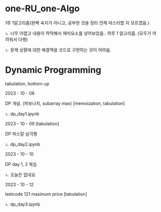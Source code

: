 # one-RU_one-Algo
1루 1알고리즘(완벽 숙지가 아니고, 공부한 것을 정리 언제 마스터할 지 모르겠음.) 

ㄴ 너무 어렵고 내용이 딱딱해서 재미요소를 넣어보았음.. 하루 1 알고리즘. (모두가 어려워서 다행)

ㄴ 문제 상황에 대한 해결책을 코드로 구현하는 것이 어려움.

# Dynamic Programming
  tabulation, bottom-up

2023 - 10 - 08 

DP 개념. (피보나치, subarray max) [memoization, tabulation]

ㄴ dp_day1.ipynb

2023 - 10 - 09 [tabulation]

DP 파스칼 삼각형

ㄴ dp_day2.ipynb

2023 - 10 - 10

DP day 1, 2 복습

ㄴ 오늘은 없네요

2023 - 10 - 12

leetcode 121 maximum price [tabulation]

ㄴ dp_day3.ipynb 
